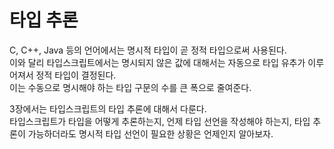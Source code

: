 # 타입 추론

C, C++, Java 등의 언어에서는 명시적 타입이 곧 정적 타입으로써 사용된다.  
이와 달리 타입스크립트에서는 명시되지 않은 값에 대해서는 자동으로 타입 유추가 이루어져서 정적 타입이 결정된다.  
이는 수동으로 명시해야 하는 타입 구문의 수를 큰 폭으로 줄여준다.

3장에서는 타입스크립트의 타입 추론에 대해서 다룬다.  
타입스크립트가 타입을 어떻게 추론하는지, 언제 타입 선언을 작성해야 하는지, 타입 추론이 가능하더라도 명시적 타입 선언이 필요한 상황은 언제인지 알아보자.

